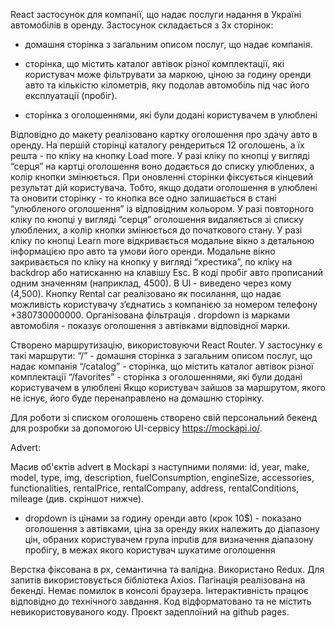 React застосунок для компанії, що надає послуги надання в Україні автомобілів в
оренду. Застосунок складається з 3х сторінок:

- домашня сторінка з загальним описом послуг, що надає компанія.

- сторінка, що містить каталог автівок різної комплектації, які користувач може
  фільтрувати за маркою, ціною за годину оренди авто та кількістю кілометрів,
  яку подолав автомобіль під час його експлуатації (пробіг).

- сторінка з оголошеннями, які були додані користувачем в улюблені

Відповідно до макету реалізовано картку оголошення про здачу авто в оренду. На
першій сторінці каталогу рендериться 12 оголошень, а їх решта - по кліку на
кнопку Load more. У разі кліку по кнопці у вигляді “серця” на картці оголошення
воно додається до списку улюблених, а колір кнопки змінюється. При оновленні
сторінки фіксується кінцевий результат дій користувача. Тобто, якщо додати
оголошення в улюблені та оновити сторінку - то кнопка все одно залишається в
стані “улюбленого оголошення” із відповідним кольором. У разі повторного кліку
по кнопці у вигляді “серця” оголошення видаляється зі списку улюблених, а колір
кнопки змінюється до початкового стану. У разі кліку по кнопці Learn more
відкривається модальне вікно з детальною інформацією про авто та умови його
оренди. Модальне вікно закривається по кліку на кнопку у вигляді “хрестика”, по
кліку на backdrop або натисканню на клавішу Esc. В коді пробіг авто прописаний
одним значенням (наприклад, 4500). В UI - виведено через кому (4,500). Кнопку
Rental car реалізовано як посилання, що надає можливість користувачу зʼєднатись
з компанією за номером телефону +380730000000. Організована фільтрація .
dropdown із марками автомобіля - показує оголошення з автівками відповідної
марки.

Створено маршрутизацію, використовуючи React Router. У застосунку є такі
маршрути: “/” - домашня сторінка з загальним описом послуг, що надає компанія
“/catalog” - сторінка, що містить каталог автівок різної комплектації
“/favorites” - сторінка з оголошеннями, які були додані користувачем в улюблені
Якщо користувач зайшов за маршрутом, якого не існує, його буде перенаправлено на
домашню сторінку.

Для роботи зі списком оголошень створено свій персональний бекенд для розробки
за допомогою UI-сервісу https://mockapi.io/.

Advert:

Масив об'єктів advert в Mockapi з наступними полями: id, year, make, model,
type, img, description, fuelConsumption, engineSize, accessories,
functionalities, rentalPrice, rentalCompany, address, rentalConditions, mileage
(див. скріншот нижче).

- dropdown із цінами за годину оренди авто (крок 10$) - показано оголошення з
  автівками, ціна за оренду яких належить до діапазону цін, обраних користувачем
  група inputів для визначення діапазону пробігу, в межах якого користувач
  шукатиме оголошення

Верстка фіксована в рх, семантична та валідна. Використано Redux. Для запитів
використовується бібліотека Axios. Пагінація реалізована на бекенді. Немає
помилок в консолі браузера. Інтерактивність працює відповідно до технічного
завдання. Код відформатовано та не містить невикористовуваного коду. Проєкт
задеплоїний на github pages.
